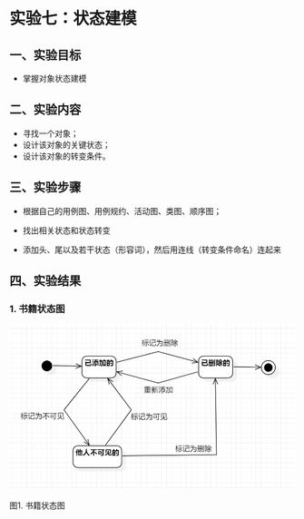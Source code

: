 # 实验七：状态建模

## 一、实验目标

* 掌握对象状态建模

## 二、实验内容

- 寻找一个对象；
- 设计该对象的关键状态；
- 设计该对象的转变条件。

## 三、实验步骤

* 根据自己的用例图、用例规约、活动图、类图、顺序图；

* 找出相关状态和状态转变

* 添加头、尾以及若干状态（形容词），然后用连线（转变条件命名）连起来

## 四、实验结果

### 1. 书籍状态图

![书籍状态图](./model7书籍的状态图.jpg)

图1. 书籍状态图
